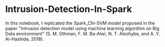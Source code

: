 # Intrusion-Detection-In-Spark

In this notebook, I replicated the Spark_Chi-SVM model proposed in the paper "Intrusion detection model using machine learning algorithm on Big Data environment" (S. M. Othman, F. M. Ba-Alwi, N. T. Alsohybe, and A. Y. Al-Hashida, 2018).
